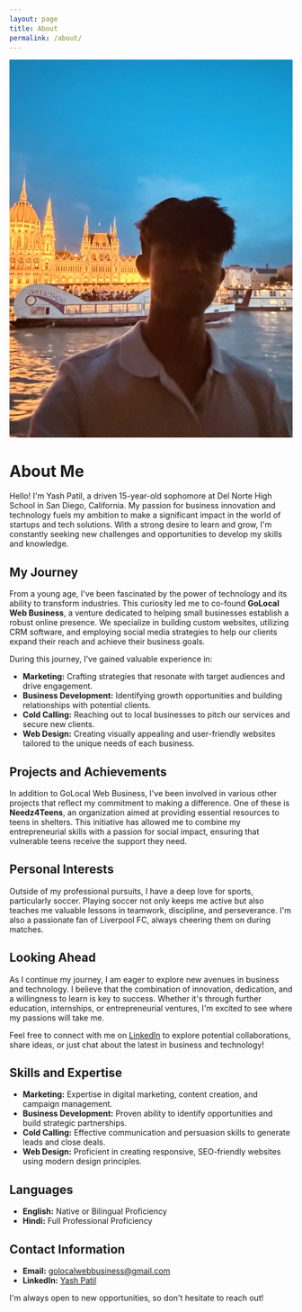 ```yaml
---
layout: page
title: About
permalink: /about/
---
```

![Yash Patil](IMG_0526.jpg)
# About Me

Hello! I'm Yash Patil, a driven 15-year-old sophomore at Del Norte High School in San Diego, California. My passion for business innovation and technology fuels my ambition to make a significant impact in the world of startups and tech solutions. With a strong desire to learn and grow, I'm constantly seeking new challenges and opportunities to develop my skills and knowledge.

## My Journey

From a young age, I've been fascinated by the power of technology and its ability to transform industries. This curiosity led me to co-found **GoLocal Web Business**, a venture dedicated to helping small businesses establish a robust online presence. We specialize in building custom websites, utilizing CRM software, and employing social media strategies to help our clients expand their reach and achieve their business goals.

During this journey, I’ve gained valuable experience in:
- **Marketing:** Crafting strategies that resonate with target audiences and drive engagement.
- **Business Development:** Identifying growth opportunities and building relationships with potential clients.
- **Cold Calling:** Reaching out to local businesses to pitch our services and secure new clients.
- **Web Design:** Creating visually appealing and user-friendly websites tailored to the unique needs of each business.

## Projects and Achievements

In addition to GoLocal Web Business, I've been involved in various other projects that reflect my commitment to making a difference. One of these is **Needz4Teens**, an organization aimed at providing essential resources to teens in shelters. This initiative has allowed me to combine my entrepreneurial skills with a passion for social impact, ensuring that vulnerable teens receive the support they need.

## Personal Interests

Outside of my professional pursuits, I have a deep love for sports, particularly soccer. Playing soccer not only keeps me active but also teaches me valuable lessons in teamwork, discipline, and perseverance. I'm also a passionate fan of Liverpool FC, always cheering them on during matches.

## Looking Ahead

As I continue my journey, I am eager to explore new avenues in business and technology. I believe that the combination of innovation, dedication, and a willingness to learn is key to success. Whether it's through further education, internships, or entrepreneurial ventures, I'm excited to see where my passions will take me.

Feel free to connect with me on [LinkedIn](https://www.linkedin.com/in/yashpatil21/) to explore potential collaborations, share ideas, or just chat about the latest in business and technology!

## Skills and Expertise
- **Marketing:** Expertise in digital marketing, content creation, and campaign management.
- **Business Development:** Proven ability to identify opportunities and build strategic partnerships.
- **Cold Calling:** Effective communication and persuasion skills to generate leads and close deals.
- **Web Design:** Proficient in creating responsive, SEO-friendly websites using modern design principles.

## Languages
- **English:** Native or Bilingual Proficiency
- **Hindi:** Full Professional Proficiency

## Contact Information
- **Email:** [golocalwebbusiness@gmail.com](mailto:golocalwebbusiness@gmail.com)
- **LinkedIn:** [Yash Patil](https://www.linkedin.com/in/yashpatil21/)

I'm always open to new opportunities, so don't hesitate to reach out!
